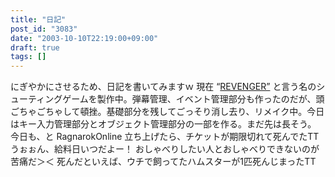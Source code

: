 ```yaml
---
title: "日記"
post_id: "3083"
date: "2003-10-10T22:19:00+09:00"
draft: true
tags: []
---
```



にぎやかにさせるため、日記を書いてみますｗ 現在 “[REVENGER”](https://danmaq.com/revenger) と言う名のシューティングゲームを製作中。弾幕管理、イベント管理部分も作ったのだが、頭ごちゃごちゃして頓挫。基礎部分を残してごっそり消し去り、リメイク中。今日はキー入力管理部分とオブジェクト管理部分の一部を作る。まだ先は長そう。  今日も、と RagnarokOnline 立ち上げたら、チケットが期限切れて死んでたTT うぉぉん、給料日いつだよー！ おしゃべりしたい人とおしゃべりできないのが苦痛だ＞＜ 死んだといえば、ウチで飼ってたハムスターが1匹死んじまったTT
